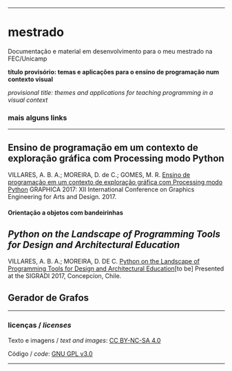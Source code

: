 ----

# mestrado

Documentação e material em desenvolvimento para o meu mestrado na FEC/Unicamp

**título provisório: temas e aplicações para o ensino de programação num contexto visual**

*provisional title: themes and applications for teaching programming in a visual context*

### mais alguns links
------
## Ensino de programação em um contexto de exploração gráfica com Processing modo Python

VILLARES, A. B. A.; MOREIRA, D. de C.; GOMES, M. R. [Ensino de programação em um contexto de exploração gráfica com Processing modo Python](https://villares.github.io/mestrado/VILLARES_MOREIRA_GOMES_GRAPHICA_2017) GRAPHICA 2017: XII International Conference on Graphics Engineering for Arts and Design. 2017.

#### Orientação a objetos com bandeirinhas

## *Python on the Landscape of Programming Tools for Design and Architectural Education*

VILLARES, A. B. A.; MOREIRA, D. DE C. [Python on the Landscape of Programming Tools for Design and Architectural Education](https://villares.github.io/mestrado/VILLARES_MOREIRA_SIGRADI_2017)[to be] Presented at the SIGRADI 2017, Concepcíon, Chile.

## Gerador de Grafos



----

### licenças / *licenses*

Texto e imagens / *text and images*:  [CC BY-NC-SA 4.0](https://creativecommons.org/licenses/by-nc-sa/4.0/)

Código / *code*: [GNU GPL v3.0](https://www.gnu.org/licenses/gpl-3.0.en.html)

----
